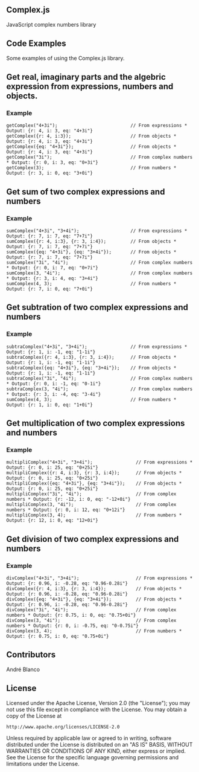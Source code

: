 ## Complex.js
JavaScript complex numbers library 

## Code Examples

Some examples of using the Complex.js library.

## Get real, imaginary parts and the algebric expression from expressions, numbers and objects.


### Example

  	getComplex("4+3i");                           // From expressions * Output: {r: 4, i: 3, eq: "4+3i"}
  	getComplex({r: 4, i:3});                      // From objects * Output: {r: 4, i: 3, eq: "4+3i"}
  	getComplex({eq: "4+3i"});                     // From objects * Output: {r: 4, i: 3, eq: "4+3i"}
    getComplex("3i");                             // From complex numbers * Output: {r: 0, i: 3, eq: "0+3i"}
    getComplex(3);                                // From numbers * Output: {r: 3, i: 0, eq: "3+0i"}

## 

## Get sum of two complex expressions and numbers


### Example

  	sumComplex("4+3i", "3+4i");                   // From expressions * Output: {r: 7, i: 7, eq: "7+7i"}
  	sumComplex({r: 4, i:3}, {r: 3, i:4});         // From objects * Output: {r: 7, i: 7, eq: "7+7i"}
  	sumComplex({eq: "4+3i"}, {eq: "3+4i"});       // From objects * Output: {r: 7, i: 7, eq: "7+7i"}
    sumComplex("3i", "4i");                       // From complex numbers * Output: {r: 0, i: 7, eq: "0+7i"}
    sumComplex(3, "4i");                          // From complex numbers * Output: {r: 3, i: 4, eq: "3+4i"}
    sumComplex(4, 3);                             // From numbers * Output: {r: 7, i: 0, eq: "7+0i"}

## 

## Get subtration of two complex expressions and numbers


### Example

  	subtraComplex("4+3i", "3+4i");                // From expressions * Output: {r: 1, i: -1, eq: "1-1i"}
  	subtraComplex({r: 4, i:3}, {r: 3, i:4});      // From objects * Output: {r: 1, i: -1, eq: "1-1i"}
  	subtraComplex({eq: "4+3i"}, {eq: "3+4i"});    // From objects * Output: {r: 1, i: -1, eq: "1-1i"}
    subtraComplex("3i", "4i");                    // From complex numbers * Output: {r: 0, i: -1, eq: "0-1i"}
    subtraComplex(3, "4i");                       // From complex numbers * Output: {r: 3, i: -4, eq: "3-4i"}
    sumComplex(4, 3);                             // From numbers * Output: {r: 1, i: 0, eq: "1+0i"}

## 
## Get multiplication of two complex expressions and numbers


### Example

  	multipliComplex("4+3i", "3+4i");                // From expressions * Output: {r: 0, i: 25, eq: "0+25i"}
  	multipliComplex({r: 4, i:3}, {r: 3, i:4});      // From objects * Output: {r: 0, i: 25, eq: "0+25i"}
  	multipliComplex({eq: "4+3i"}, {eq: "3+4i"});    // From objects * Output: {r: 0, i: 25, eq: "0+25i"}
    multipliComplex("3i", "4i");                    // From complex numbers * Output: {r: -12, i: 0, eq: "-12+0i"}
    multipliComplex(3, "4i");                       // From complex numbers * Output: {r: 0, i: 12, eq: "0+12i"}
    multipliComplex(3, 4);                          // From numbers * Output: {r: 12, i: 0, eq: "12+0i"}

## 

## Get division of two complex expressions and numbers


### Example

  	divComplex("4+3i", "3+4i");                     // From expressions * Output: {r: 0.96, i: -0.28, eq: "0.96-0.28i"}
  	divComplex({r: 4, i:3}, {r: 3, i:4});           // From objects * Output: {r: 0.96, i: -0.28, eq: "0.96-0.28i"}
  	divComplex({eq: "4+3i"}, {eq: "3+4i"});         // From objects * Output: {r: 0.96, i: -0.28, eq: "0.96-0.28i"}
    divComplex("3i", "4i");                         // From complex numbers * Output: {r: 0.75, i: 0, eq: "0.75+0i"}
    divComplex(3, "4i");                            // From complex numbers * Output: {r: 0, i: -0.75, eq: "0-0.75i"}
    divComplex(3, 4);                               // From numbers * Output: {r: 0.75, i: 0, eq: "0.75+0i"}

## 


## Contributors

André Blanco <dsddd>

## License
Licensed under the Apache License, Version 2.0 (the "License");
you may not use this file except in compliance with the License.
You may obtain a copy of the License at

    http://www.apache.org/licenses/LICENSE-2.0

Unless required by applicable law or agreed to in writing, software
distributed under the License is distributed on an "AS IS" BASIS,
WITHOUT WARRANTIES OR CONDITIONS OF ANY KIND, either express or implied.
See the License for the specific language governing permissions and
limitations under the License.
